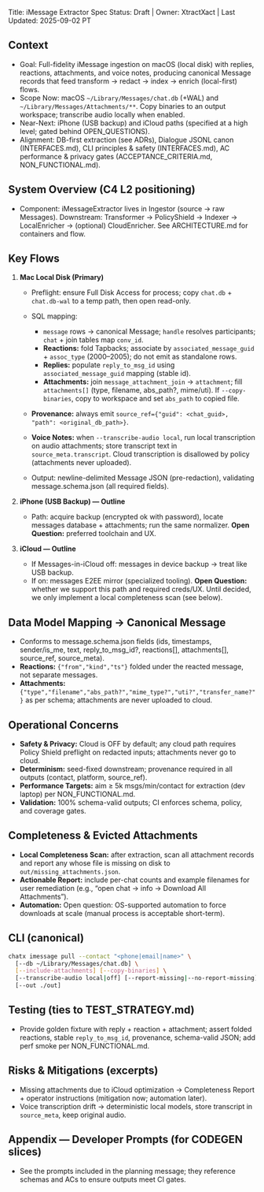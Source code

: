 Title: iMessage Extractor Spec
Status: Draft | Owner: XtractXact | Last Updated: 2025-09-02 PT

## Context

* Goal: Full-fidelity iMessage ingestion on macOS (local disk) with replies, reactions, attachments, and voice notes, producing canonical Message records that feed transform → redact → index → enrich (local-first) flows.
* Scope Now: macOS `~/Library/Messages/chat.db` (+WAL) and `~/Library/Messages/Attachments/**`. Copy binaries to an output workspace; transcribe audio locally when enabled.
* Near-Next: iPhone (USB backup) and iCloud paths (specified at a high level; gated behind OPEN_QUESTIONS).
* Alignment: DB-first extraction (see ADRs), Dialogue JSONL canon (INTERFACES.md), CLI principles & safety (INTERFACES.md), AC performance & privacy gates (ACCEPTANCE_CRITERIA.md, NON_FUNCTIONAL.md).

## System Overview (C4 L2 positioning)

* Component: iMessageExtractor lives in Ingestor (source → raw Messages). Downstream: Transformer → PolicyShield → Indexer → LocalEnricher → (optional) CloudEnricher. See ARCHITECTURE.md for containers and flow.

## Key Flows

1. **Mac Local Disk (Primary)**

   * Preflight: ensure Full Disk Access for process; copy `chat.db` + `chat.db-wal` to a temp path, then open read-only.
   * SQL mapping:

     * `message` rows → canonical Message; `handle` resolves participants; `chat` + join tables map `conv_id`.
     * **Reactions:** fold Tapbacks; associate by `associated_message_guid` + `assoc_type` (2000–2005); do not emit as standalone rows.
     * **Replies:** populate `reply_to_msg_id` using `associated_message_guid` mapping (stable id).
     * **Attachments:** join `message_attachment_join` → `attachment`; fill `attachments[]` (type, filename, abs_path?, mime/uti). If `--copy-binaries`, copy to workspace and set `abs_path` to copied file.
   * **Provenance:** always emit `source_ref={"guid": <chat_guid>, "path": <original_db_path>}`.
   * **Voice Notes:** when `--transcribe-audio local`, run local transcription on audio attachments; store transcript text in `source_meta.transcript`. Cloud transcription is disallowed by policy (attachments never uploaded).
   * Output: newline-delimited Message JSON (pre-redaction), validating message.schema.json (all required fields).

2. **iPhone (USB Backup) — Outline**

   * Path: acquire backup (encrypted ok with password), locate messages database + attachments; run the same normalizer. **Open Question:** preferred toolchain and UX.

3. **iCloud — Outline**

   * If Messages-in-iCloud off: messages in device backup → treat like USB backup.
   * If on: messages E2EE mirror (specialized tooling). **Open Question:** whether we support this path and required creds/UX. Until decided, we only implement a local completeness scan (see below).

## Data Model Mapping → Canonical Message

* Conforms to message.schema.json fields (ids, timestamps, sender/is_me, text, reply_to_msg_id?, reactions[], attachments[], source_ref, source_meta).
* **Reactions:** `{"from","kind","ts"}` folded under the reacted message, not separate messages.
* **Attachments:** `{"type","filename","abs_path?","mime_type?","uti?","transfer_name?"}` as per schema; attachments are never uploaded to cloud.

## Operational Concerns

* **Safety & Privacy:** Cloud is OFF by default; any cloud path requires Policy Shield preflight on redacted inputs; attachments never go to cloud.
* **Determinism:** seed-fixed downstream; provenance required in all outputs (contact, platform, source_ref).
* **Performance Targets:** aim ≥ 5k msgs/min/contact for extraction (dev laptop) per NON_FUNCTIONAL.md.
* **Validation:** 100% schema-valid outputs; CI enforces schema, policy, and coverage gates.

## Completeness & Evicted Attachments

* **Local Completeness Scan:** after extraction, scan all attachment records and report any whose file is missing on disk to `out/missing_attachments.json`.
* **Actionable Report:** include per-chat counts and example filenames for user remediation (e.g., “open chat → info → Download All Attachments”).
* **Automation:** Open question: OS-supported automation to force downloads at scale (manual process is acceptable short-term).

## CLI (canonical)

```bash
chatx imessage pull --contact "<phone|email|name>" \
  [--db ~/Library/Messages/chat.db] \
  [--include-attachments] [--copy-binaries] \
  [--transcribe-audio local|off] [--report-missing|--no-report-missing] \
  [--out ./out]
```

## Testing (ties to TEST_STRATEGY.md)

* Provide golden fixture with reply + reaction + attachment; assert folded reactions, stable `reply_to_msg_id`, provenance, schema-valid JSON; add perf smoke per NON_FUNCTIONAL.md.

## Risks & Mitigations (excerpts)

* Missing attachments due to iCloud optimization → Completeness Report + operator instructions (mitigation now; automation later).
* Voice transcription drift → deterministic local models, store transcript in `source_meta`, keep original audio.

## Appendix — Developer Prompts (for CODEGEN slices)

* See the prompts included in the planning message; they reference schemas and ACs to ensure outputs meet CI gates.
